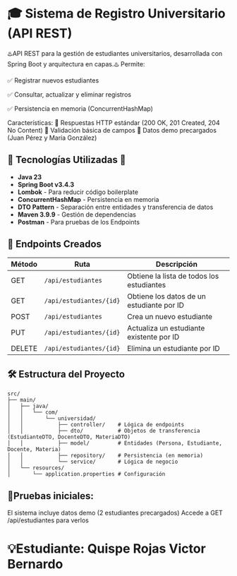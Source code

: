 # 🎓 Sistema de Registro Universitario (API REST)

♨️API REST para la gestión de estudiantes universitarios, desarrollada con Spring Boot y arquitectura en capas.♨️
Permite:

✅ Registrar nuevos estudiantes

✅ Consultar, actualizar y eliminar registros

✅ Persistencia en memoria (ConcurrentHashMap)

Características:
👾 Respuestas HTTP estándar (200 OK, 201 Created, 204 No Content)
👾 Validación básica de campos
👾 Datos demo precargados (Juan Pérez y María González)

## 🚀 Tecnologías Utilizadas 💾
- **Java 23**
- **Spring Boot v3.4.3**
- **Lombok** - Para reducir código boilerplate
- **ConcurrentHashMap** - Persistencia en memoria
- **DTO Pattern** - Separación entre entidades y transferencia de datos
- **Maven 3.9.9** - Gestión de dependencias
- **Postman** - Para pruebas de los Endpoints

## 📌 Endpoints Creados

| Método | Ruta                     | Descripción                               | 
|--------|--------------------------|-------------------------------------------|
| GET    | `/api/estudiantes`       | Obtiene la lista de todos los estudiantes |
| GET    | `/api/estudiantes/{id}`  | Obtiene los datos de un estudiante por ID |
| POST   | `/api/estudiantes`       | Crea un nuevo estudiante                  |
| PUT    | `/api/estudiantes/{id}`  | Actualiza un estudiante existente por ID  |
| DELETE | `/api/estudiantes/{id}`  | Elimina un estudiante por ID              |



## 🛠️ Estructura del Proyecto
```
src/
├── main/
│   ├── java/
│   │   └── com/
│   │       └── universidad/
│   │           ├── controller/    # Lógica de endpoints
│   │           ├── dto/           # Objetos de transferencia (EstudianteDTO, DocenteDTO, MateriaDTO)
│   │           ├── model/         # Entidades (Persona, Estudiante, Docente, Materia)
│   │           ├── repository/    # Persistencia (en memoria)
│   │           └── service/       # Lógica de negocio
│   └── resources/
│       └── application.properties # Configuración
```
## 🍂Pruebas iniciales:
El sistema incluye datos demo (2 estudiantes precargados)
Accede a GET /api/estudiantes para verlos
# 💡Estudiante: Quispe Rojas Victor Bernardo


